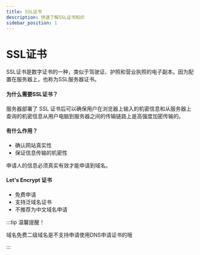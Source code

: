 ```yaml
---
title: SSL证书
description: 快速了解SSL证书知识
sidebar_position: 1
---
```


# SSL证书

  SSL证书是数字证书的一种，类似于驾驶证、护照和营业执照的电子副本。因为配置在服务器上，也称为SSL服务器证书。

#### 为什么需要SSL证书？

 服务器部署了 SSL 证书后可以确保用户在浏览器上输入的机密信息和从服务器上查询的机密信息从用户电脑到服务器之间的传输链路上是高强度加密传输的。

#### 有什么作用？

- 确认网站真实性
- 保证信息传输的机密性

申请人的信息必须真实有效才能申请到域名。

#### Let's Encrypt 证书

- 免费申请
- 支持泛域名证书
- 不推荐为中文域名申请


:::tip
温馨提醒！

域名免费二级域名是不支持申请使用DNS申请证书的哦

:::